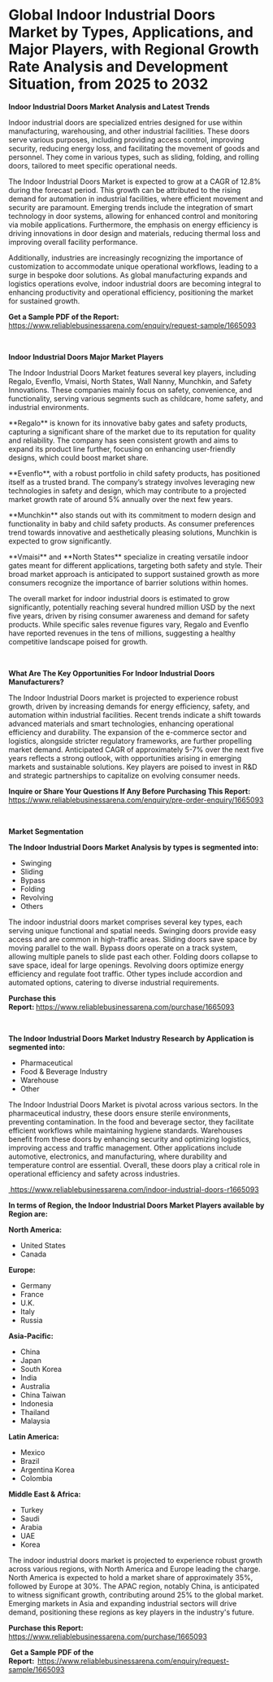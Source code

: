 <p><h1>Global Indoor Industrial Doors Market by Types, Applications, and Major Players, with Regional Growth Rate Analysis and Development Situation, from 2025 to 2032</h1></p><p><strong>Indoor Industrial Doors Market Analysis and Latest Trends</strong></p>
<p><p>Indoor industrial doors are specialized entries designed for use within manufacturing, warehousing, and other industrial facilities. These doors serve various purposes, including providing access control, improving security, reducing energy loss, and facilitating the movement of goods and personnel. They come in various types, such as sliding, folding, and rolling doors, tailored to meet specific operational needs.</p><p>The Indoor Industrial Doors Market is expected to grow at a CAGR of 12.8% during the forecast period. This growth can be attributed to the rising demand for automation in industrial facilities, where efficient movement and security are paramount. Emerging trends include the integration of smart technology in door systems, allowing for enhanced control and monitoring via mobile applications. Furthermore, the emphasis on energy efficiency is driving innovations in door design and materials, reducing thermal loss and improving overall facility performance.</p><p>Additionally, industries are increasingly recognizing the importance of customization to accommodate unique operational workflows, leading to a surge in bespoke door solutions. As global manufacturing expands and logistics operations evolve, indoor industrial doors are becoming integral to enhancing productivity and operational efficiency, positioning the market for sustained growth.</p></p>
<p><strong>Get a Sample PDF of the Report:&nbsp;</strong> <a href="https://www.reliablebusinessarena.com/enquiry/request-sample/1665093?utm_campaign=3288&utm_medium=2&utm_source=Github&utm_content=ia&utm_term=18042025&utm_id=indoor-industrial-doors">https://www.reliablebusinessarena.com/enquiry/request-sample/1665093</a></p>
<p>&nbsp;</p>
<p><strong>Indoor Industrial Doors Major Market Players</strong></p>
<p><p>The Indoor Industrial Doors Market features several key players, including Regalo, Evenflo, Vmaisi, North States, Wall Nanny, Munchkin, and Safety Innovations. These companies mainly focus on safety, convenience, and functionality, serving various segments such as childcare, home safety, and industrial environments.</p><p>**Regalo** is known for its innovative baby gates and safety products, capturing a significant share of the market due to its reputation for quality and reliability. The company has seen consistent growth and aims to expand its product line further, focusing on enhancing user-friendly designs, which could boost market share.</p><p>**Evenflo**, with a robust portfolio in child safety products, has positioned itself as a trusted brand. The company’s strategy involves leveraging new technologies in safety and design, which may contribute to a projected market growth rate of around 5% annually over the next few years. </p><p>**Munchkin** also stands out with its commitment to modern design and functionality in baby and child safety products. As consumer preferences trend towards innovative and aesthetically pleasing solutions, Munchkin is expected to grow significantly.</p><p>**Vmaisi** and **North States** specialize in creating versatile indoor gates meant for different applications, targeting both safety and style. Their broad market approach is anticipated to support sustained growth as more consumers recognize the importance of barrier solutions within homes.</p><p>The overall market for indoor industrial doors is estimated to grow significantly, potentially reaching several hundred million USD by the next five years, driven by rising consumer awareness and demand for safety products. While specific sales revenue figures vary, Regalo and Evenflo have reported revenues in the tens of millions, suggesting a healthy competitive landscape poised for growth.</p></p>
<p>&nbsp;</p>
<p><strong>What Are The Key Opportunities For Indoor Industrial Doors Manufacturers?</strong></p>
<p><p>The Indoor Industrial Doors market is projected to experience robust growth, driven by increasing demands for energy efficiency, safety, and automation within industrial facilities. Recent trends indicate a shift towards advanced materials and smart technologies, enhancing operational efficiency and durability. The expansion of the e-commerce sector and logistics, alongside stricter regulatory frameworks, are further propelling market demand. Anticipated CAGR of approximately 5-7% over the next five years reflects a strong outlook, with opportunities arising in emerging markets and sustainable solutions. Key players are poised to invest in R&D and strategic partnerships to capitalize on evolving consumer needs.</p></p>
<p><strong>Inquire or Share Your Questions If Any Before Purchasing This Report:</strong> <a href="https://www.reliablebusinessarena.com/enquiry/pre-order-enquiry/1665093?utm_campaign=3288&utm_medium=2&utm_source=Github&utm_content=ia&utm_term=18042025&utm_id=indoor-industrial-doors">https://www.reliablebusinessarena.com/enquiry/pre-order-enquiry/1665093</a></p>
<p>&nbsp;</p>
<p><strong>Market Segmentation</strong></p>
<p><strong>The Indoor Industrial Doors Market Analysis by types is segmented into:</strong></p>
<p><ul><li>Swinging</li><li>Sliding</li><li>Bypass</li><li>Folding</li><li>Revolving</li><li>Others</li></ul></p>
<p><p>The indoor industrial doors market comprises several key types, each serving unique functional and spatial needs. Swinging doors provide easy access and are common in high-traffic areas. Sliding doors save space by moving parallel to the wall. Bypass doors operate on a track system, allowing multiple panels to slide past each other. Folding doors collapse to save space, ideal for large openings. Revolving doors optimize energy efficiency and regulate foot traffic. Other types include accordion and automated options, catering to diverse industrial requirements.</p></p>
<p><strong>Purchase this Report:&nbsp;</strong><a href="https://www.reliablebusinessarena.com/purchase/1665093?utm_campaign=3288&utm_medium=2&utm_source=Github&utm_content=ia&utm_term=18042025&utm_id=indoor-industrial-doors">https://www.reliablebusinessarena.com/purchase/1665093</a></p>
<p>&nbsp;</p>
<p><strong>The Indoor Industrial Doors Market Industry Research by Application is segmented into:</strong></p>
<p><ul><li>Pharmaceutical</li><li>Food & Beverage Industry</li><li>Warehouse</li><li>Other</li></ul></p>
<p><p>The Indoor Industrial Doors Market is pivotal across various sectors. In the pharmaceutical industry, these doors ensure sterile environments, preventing contamination. In the food and beverage sector, they facilitate efficient workflows while maintaining hygiene standards. Warehouses benefit from these doors by enhancing security and optimizing logistics, improving access and traffic management. Other applications include automotive, electronics, and manufacturing, where durability and temperature control are essential. Overall, these doors play a critical role in operational efficiency and safety across industries.</p></p>
<p><a href="https://www.reliablebusinessarena.com/indoor-industrial-doors-r1665093?utm_campaign=3288&utm_medium=2&utm_source=Github&utm_content=ia&utm_term=18042025&utm_id=indoor-industrial-doors">&nbsp;https://www.reliablebusinessarena.com/indoor-industrial-doors-r1665093</a></p>
<p><strong>In terms of Region, the Indoor Industrial Doors Market Players available by Region are:</strong></p>
<p>
    <p> <strong> North America: </strong>
        <ul>
            <li>United States</li>
            <li>Canada</li>
        </ul>
        </p> 
    <p> <strong> Europe: </strong>
        <ul>
            <li>Germany</li>
            <li>France</li>
            <li>U.K.</li>
            <li>Italy</li>
            <li>Russia</li>
        </ul>
        </p> 
    <p> <strong> Asia-Pacific: </strong>
        <ul>
            <li>China</li>
            <li>Japan</li>
            <li>South Korea</li>
            <li>India</li>
            <li>Australia</li>
            <li>China Taiwan</li>
            <li>Indonesia</li>
            <li>Thailand</li>
            <li>Malaysia</li>
        </ul>
        </p> 
    <p> <strong> Latin America: </strong>
        <ul>
            <li>Mexico</li>
            <li>Brazil</li>
            <li>Argentina Korea</li>
            <li>Colombia</li>
        </ul>
        </p> 
    <p> <strong> Middle East & Africa: </strong>
        <ul>
            <li>Turkey</li>
            <li>Saudi</li>
            <li>Arabia</li>
            <li>UAE</li>
            <li>Korea</li>
        </ul>
    </p>
    </p>
<p><p>The indoor industrial doors market is projected to experience robust growth across various regions, with North America and Europe leading the charge. North America is expected to hold a market share of approximately 35%, followed by Europe at 30%. The APAC region, notably China, is anticipated to witness significant growth, contributing around 25% to the global market. Emerging markets in Asia and expanding industrial sectors will drive demand, positioning these regions as key players in the industry's future.</p></p>
<p><strong>Purchase this Report: </strong><a href="https://www.reliablebusinessarena.com/purchase/1665093?utm_campaign=3288&utm_medium=2&utm_source=Github&utm_content=ia&utm_term=18042025&utm_id=indoor-industrial-doors">https://www.reliablebusinessarena.com/purchase/1665093</a></p>
<p>&nbsp;<strong>Get a Sample PDF of the Report:&nbsp;&nbsp;</strong><a href="https://www.reliablebusinessarena.com/enquiry/request-sample/1665093?utm_campaign=3288&utm_medium=2&utm_source=Github&utm_content=ia&utm_term=18042025&utm_id=indoor-industrial-doors">https://www.reliablebusinessarena.com/enquiry/request-sample/1665093</a></p>
<p><strong></strong></p>
<p><p></p><p></p><p></p></p>